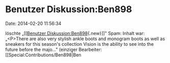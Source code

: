 Benutzer Diskussion:Ben898
==========================

Date: 2014-02-20 11:56:34

löschte „\[\[[Benutzer
Diskussion:Ben898](http://www.yacy-websearch.net/wiki/index.php?title=Benutzer_Diskussion:Ben898&action=edit&redlink=1 "Benutzer Diskussion:Ben898 (Seite nicht vorhanden)"){.new}\]\]"
Spam: Inhalt war: „\<P\>There are also very stylish ankle boots and
monogram boots as well as sneakers for this season\'s collection Vision
is the ability to see into the future before the majo..." (einziger
Bearbeiter: \[\[Special:Contributions/Ben898\|Ben
